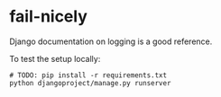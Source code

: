 fail-nicely
===========

Django documentation on logging is a good reference.

To test the setup locally:

    # TODO: pip install -r requirements.txt
    python djangoproject/manage.py runserver
